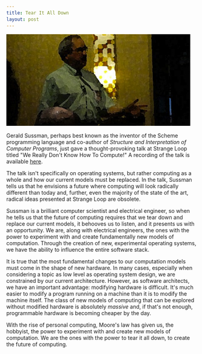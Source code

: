 ```yaml
---
title: Tear It All Down
layout: post
---
```


![Gerald Sussman at Strange Loop](/img/sussman.jpg)

Gerald Sussman, perhaps best known as the inventor of the Scheme programming language and co-author of *Structure and Interpretation of Computer Programs*, just gave a thought-provoking talk at Strange Loop titled "We Really Don't Know How To Compute!" A recording of the talk is available [here](http://www.infoq.com/presentations/We-Really-Dont-Know-How-To-Compute).

The talk isn't specifically on operating systems, but rather computing as a whole and how our current models must be replaced. In the talk, Sussman tells us that he envisions a future where computing will look radically different than today and, further, even the majority of the state of the art, radical ideas presented at Strange Loop are obsolete.

Sussman is a brilliant computer scientist and electrical engineer, so when he tells us that the future of computing requires that we tear down and replace our  current models, it behooves us to listen, and it presents us with an opportunity. We are, along with electrical engineers, the ones with the power to experiment with and create fundamentally new models of computation. Through the creation of new, experimental operating systems, we have the ability to influence the entire software stack.

It is true that the most fundamental changes to our computation models must come in the shape of new hardware. In many cases, especially when considering a topic as low level as operating system design, we are constrained by our current architecture. However, as software architects, we have an important advantage: modifying hardware is difficult. It's much easier to modify a program running on a machine than it is to modify the machine itself. The class of new models of computing that can be explored without modified hardware is absolutely *massive* and, if that's not enough, programmable hardware is becoming cheaper by the day.

With the rise of personal computing, Moore's law has given us, the hobbyist, the power to experiment with and create new models of computation. We are the ones with the power to tear it all down, to create the future of computing. 